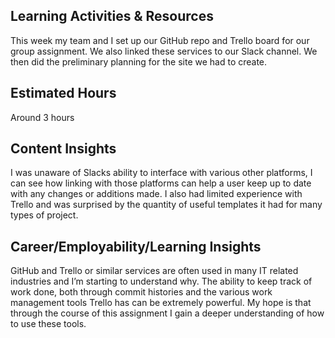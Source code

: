 <h2>Learning Activities & Resources</h2>
This week my team and I set up our GitHub repo and Trello board for our group assignment. We also linked these services to our Slack channel. We then did the preliminary planning for the site we had to create. 


<h2>Estimated Hours</h2>
Around 3 hours

<h2>Content Insights</h2>
I was unaware of Slacks ability to interface with various other platforms, I can see how linking with those platforms can help a user keep up to date with any changes or additions made.
I also had limited experience with Trello and was surprised by the quantity of useful templates it had for many types of project. 

<h2>Career/Employability/Learning Insights</h2>
GitHub and Trello or similar services are often used in many IT related industries and I’m starting to understand why.
The ability to keep track of work done, both through commit histories and the various work management tools Trello has can be extremely powerful.
My hope is that through the course of this assignment I gain a deeper understanding of how to use these tools.  
